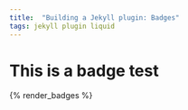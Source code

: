 ```yaml
---
title:  "Building a Jekyll plugin: Badges"
tags: jekyll plugin liquid
---
```


# This is a badge test

{% render_badges %}
